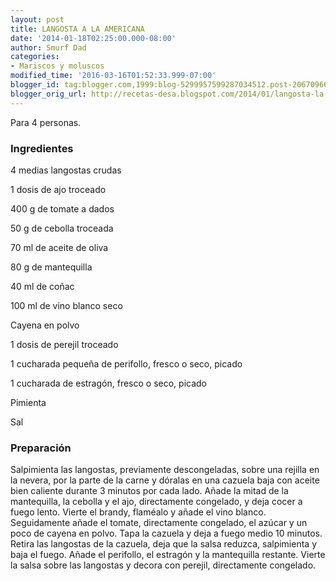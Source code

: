 ```yaml
---
layout: post
title: LANGOSTA A LA AMERICANA
date: '2014-01-18T02:25:00.000-08:00'
author: Smurf Dad
categories:
- Mariscos y moluscos
modified_time: '2016-03-16T01:52:33.999-07:00'
blogger_id: tag:blogger.com,1999:blog-5299957599287034512.post-2067096618507337040
blogger_orig_url: http://recetas-desa.blogspot.com/2014/01/langosta-la-americana.html
---
```


Para 4 personas.

<h3>Ingredientes</h3>
4 medias langostas crudas

1 dosis de ajo troceado

400 g de tomate a dados

50 g de cebolla troceada

70 ml de aceite de oliva

80 g de mantequilla

40 ml de coñac

100 ml de vino blanco seco

Cayena en polvo

1 dosis de perejil troceado

1 cucharada pequeña de perifollo, fresco o seco, picado

1 cucharada de estragón, fresco o seco, picado

Pimienta

Sal

<h3>Preparación</h3>
Salpimienta las langostas, previamente descongeladas, sobre una rejilla en la nevera, por la parte de la carne y dóralas en una cazuela baja con aceite bien caliente durante 3 minutos por cada lado. Añade la mitad de la mantequilla, la cebolla y el ajo, directamente congelado, y deja cocer a fuego lento. Vierte el brandy, flaméalo y añade el vino blanco. Seguidamente añade el tomate, directamente congelado, el azúcar y un poco de cayena en polvo. Tapa la cazuela y deja a fuego medio 10 minutos. Retira las langostas de la cazuela, deja que la salsa reduzca, salpimienta y baja el fuego. Añade el perifollo, el estragón y la mantequilla restante. Vierte la salsa sobre las langostas y decora con perejil, directamente congelado.